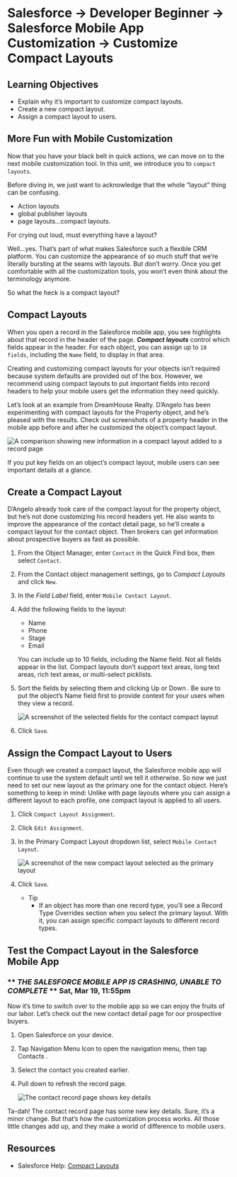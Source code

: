 # Salesforce -> Developer Beginner -> Salesforce Mobile App Customization -> Customize Compact Layouts

## Learning Objectives

- Explain why it’s important to customize compact layouts.
- Create a new compact layout.
- Assign a compact layout to users.

## More Fun with Mobile Customization

Now that you have your black belt in quick actions, we can move on to the next mobile customization tool. In this unit, we introduce you to `compact layouts`.

Before diving in, we just want to acknowledge that the whole “layout” thing can be confusing.

- Action layouts
- global publisher layouts
- page layouts…compact layouts.

For crying out loud, must everything have a layout?

Well...yes. That’s part of what makes Salesforce such a flexible CRM platform. You can customize the appearance of so much stuff that we’re literally bursting at the seams with layouts. But don’t worry. Once you get comfortable with all the customization tools, you won’t even think about the terminology anymore.

So what the heck is a compact layout?

## Compact Layouts

When you open a record in the Salesforce mobile app, you see highlights about that record in the header of the page. ***Compact layouts*** control which fields appear in the header. For each object, you can assign up to `10 fields`, including the `Name` field, to display in that area.

Creating and customizing compact layouts for your objects isn’t required because system defaults are provided out of the box. However, we recommend using compact layouts to put important fields into record headers to help your mobile users get the information they need quickly.

Let’s look at an example from DreamHouse Realty. D’Angelo has been experimenting with compact layouts for the Property object, and he’s pleased with the results. Check out screenshots of a property header in the mobile app before and after he customized the object’s compact layout.

![A comparison showing new information in a compact layout added to a record page](/Developer-Beginner/Salesforce-Mobile-App-Customization/Customize-Compact-Layouts/assets/compact-layout-before-after.png)

If you put key fields on an object’s compact layout, mobile users can see important details at a glance.

## Create a Compact Layout

D’Angelo already took care of the compact layout for the property object, but he’s not done customizing his record headers yet. He also wants to improve the appearance of the contact detail page, so he’ll create a compact layout for the contact object. Then brokers can get information about prospective buyers as fast as possible.

1. From the Object Manager, enter `Contact` in the Quick Find box, then select `Contact`.
2. From the Contact object management settings, go to *Compact Layouts* and click `New`.
3. In the *Field Label* field, enter `Mobile Contact Layout`.
4. Add the following fields to the layout:
    - Name
    - Phone
    - Stage
    - Email

    You can include up to 10 fields, including the Name field. Not all fields appear in the list. Compact layouts don’t support text areas, long text areas, rich text areas, or multi-select picklists.

5. Sort the fields by selecting them and clicking Up or Down . Be sure to put the object’s Name field first to provide context for your users when they view a record.

    ![A screenshot of the selected fields for the contact compact layout](/Developer-Beginner/Salesforce-Mobile-App-Customization/Customize-Compact-Layouts/assets/contact-compact-layout.png)

6. Click `Save`.

## Assign the Compact Layout to Users

Even though we created a compact layout, the Salesforce mobile app will continue to use the system default until we tell it otherwise. So now we just need to set our new layout as the primary one for the contact object. Here’s something to keep in mind: Unlike with page layouts where you can assign a different layout to each profile, one compact layout is applied to all users.

1. Click `Compact Layout Assignment`.
2. Click `Edit Assignment`.
3. In the Primary Compact Layout dropdown list, select `Mobile Contact Layout`.

    ![A screenshot of the new compact layout selected as the primary layout](/Developer-Beginner/Salesforce-Mobile-App-Customization/Customize-Compact-Layouts/assets/primary-compact-layout-choice.png)

4. Click `Save`.

    - Tip
      - If an object has more than one record type, you’ll see a Record Type Overrides section when you select the primary layout. With it, you can assign specific compact layouts to different record types.

## Test the Compact Layout in the Salesforce Mobile App

### ** ***THE SALESFORCE MOBILE APP IS CRASHING, UNABLE TO COMPLETE*** ** Sat, Mar 19, 11:55pm

Now it’s time to switch over to the mobile app so we can enjoy the fruits of our labor. Let’s check out the new contact detail page for our prospective buyers.

1. Open Salesforce on your device.
2. Tap Navigation Menu Icon to open the navigation menu, then tap Contacts .
3. Select the contact you created earlier.
4. Pull down to refresh the record page.

    ![The contact record page shows key details](/Developer-Beginner/Salesforce-Mobile-App-Customization/Customize-Compact-Layouts/assets/contact-record-page.png)

Ta-dah! The contact record page has some new key details. Sure, it’s a minor change. But that’s how the customization process works. All those little changes add up, and they make a world of difference to mobile users.

## Resources

- Salesforce Help: [Compact Layouts](https://help.salesforce.com/articleView?id=compact_layout_overview.htm&language=en_US)
